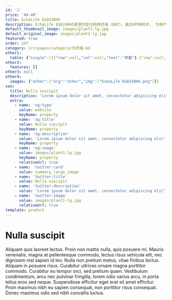 ```yaml
---
id: '1'
price: '49.40'
title: EchoLife EG8240H5
description: EchoLife EG8240H5是室内型光网络终端（ONT）。通过GPON技术， 为用户提供超宽带接入。EG8240H5提供四个GE以太网接口以及2个POTS接口。EG8240H5具有高性能的业务转发能力，保证了互联网，语音电话和高清视频业务的良好体验。因此，EG8240H5为网络提供了完善的终端解决方案和面向未来的业务支撑能力。
default_thumbnail_image: images/plant1-lg.jpg
default_original_image: images/plant1-lg.jpg
featured: true
order: 247
category: src/pages/category/光终端.md
other1: 
  table: {"single":[[{"row":null,"col":null,"text":"参数"},{"row":null,"col":null,"text":"EchoLife EG8240H5"}],[{"row":null,"col":null,"text":"尺寸（高×宽×深）"},{"row":null,"col":null,"text":"30mm ×168mm ×115mm"}],[{"row":null,"col":null,"text":"重量"},{"row":null,"col":null,"text":"约220 g"}],[{"row":null,"col":null,"text":"工作环境温度"},{"row":null,"col":null,"text":"0℃～+40℃"}],[{"row":null,"col":null,"text":"工作环境湿度"},{"row":null,"col":null,"text":"5% RH～95% RH，非凝结"}],[{"row":null,"col":null,"text":"电源适配器输入"},{"row":null,"col":null,"text":"100V-240V AC，50/60Hz"}],[{"row":null,"col":null,"text":"整机供电"},{"row":null,"col":null,"text":"11V-14V DC，0.5 A"}],[{"row":null,"col":null,"text":"最大功耗"},{"row":null,"col":null,"text":"6 W"}],[{"row":null,"col":null,"text":"网络侧接口"},{"row":null,"col":null,"text":"GPON"}],[{"row":null,"col":null,"text":"用户侧接口"},{"row":null,"col":null,"text":"4GE+ 2POTS"}],[{"row":null,"col":null,"text":"光接口"},{"row":null,"col":null,"text":"SC/UPC"}],[{"row":null,"col":null,"text":"指示灯"},{"row":null,"col":null,"text":"POWER/PON/LOS/LAN/TEL"}],[{"row":null,"col":null,"text":"安装方式"},{"row":null,"col":null,"text":"桌面放置或挂墙安装"}],[{"row":null,"col":null,"text":"PON接口"},{"row":null,"col":null,"text":"• Class B+\n• 接收灵敏度：-27dBm\n• 过载光功率：-8dBm\n• 波长：上行1310nm，下行1490nm\n• 支持带阻滤波器(WBF)\n• GEM Port和TCONT之间灵活的映射\n• 认证方式：SN/Password/LOID\n• 双向FEC( Forward Error Correction)\n• 支持SR、NSR的DBA\n• Type B（单归属&双归属）"}],[{"row":null,"col":null,"text":"以太口"},{"row":null,"col":null,"text":"• 基于以太口的VLAN Tag/Tag剥离\n• 1:1 VLAN/N:1 VLAN/VLAN透传\n• Q in Q VLAN\n• MAC地址限制\n• MAC地址学习\n• 以太端口本地交换/隔离\n• 二层IPv6透传"}],[{"row":null,"col":null,"text":"POTS口"},{"row":null,"col":null,"text":"• 一个端口并接话机的最大数：4 REN\n• 支持G.711A/u，G.729a/b，G.722 编解码\n• 支持T.30/T.38/G.711方式传真\n• DTMF\n• 紧急呼叫（SIP 协议）"}]]}
other2:
  features: []
other3: null
other4:
  images: {"other":{"org":"other","img":["EchoLife EG8240H5.png"]}}
seo:
  title: Nulla suscipit
  description: 'Lorem ipsum dolor sit amet, consectetur adipiscing elit'
  extra:
    - name: 'og:type'
      value: website
      keyName: property
    - name: 'og:title'
      value: Nulla suscipit
      keyName: property
    - name: 'og:description'
      value: 'Lorem ipsum dolor sit amet, consectetur adipiscing elit'
      keyName: property
    - name: 'og:image'
      value: images/plant1-lg.jpg
      keyName: property
      relativeUrl: true
    - name: 'twitter:card'
      value: summary_large_image
    - name: 'twitter:title'
      value: Nulla suscipit
    - name: 'twitter:description'
      value: 'Lorem ipsum dolor sit amet, consectetur adipiscing elit'
    - name: 'twitter:image'
      value: images/plant1-lg.jpg
      relativeUrl: true
template: product
---
```


# Nulla suscipit

Aliquam quis laoreet lectus. Proin non mattis nulla, quis posuere mi. Mauris venenatis, magna at pellentesque commodo, lectus risus vehicula elit, nec dignissim nisl sapien id leo. Nulla non pretium metus, vitae finibus lectus. Aliquam in posuere risus. Curabitur ultrices ornare magna porttitor commodo. Curabitur eu tempor orci, sed pretium quam. Vestibulum condimentum, arcu nec pulvinar fringilla, lorem odio varius arcu, in porta tellus eros sed neque. Suspendisse efficitur eget erat sit amet efficitur. Proin maximus nibh eu sapien consequat, non porttitor risus consequat. Donec maximus odio sed nibh convallis luctus.